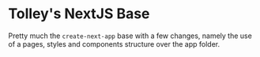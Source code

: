 # Tolley's NextJS Base

Pretty much the `create-next-app` base with a few changes, namely the use of a pages, styles and components structure over the app folder.